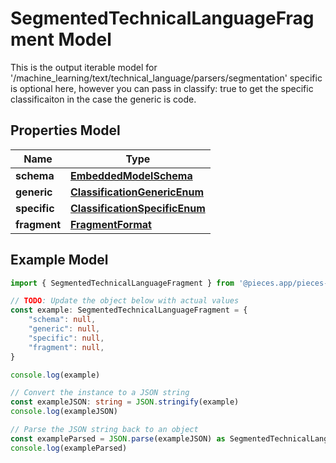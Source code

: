 
# SegmentedTechnicalLanguageFragment Model

This is the output iterable model for \'/machine_learning/text/technical_language/parsers/segmentation\'  specific is optional here, however you can pass in classify: true to get the specific classificaiton in the case the generic is code.

## Properties Model

Name | Type
------------ | -------------
**schema** | [**EmbeddedModelSchema**](EmbeddedModelSchema)
**generic** | [**ClassificationGenericEnum**](ClassificationGenericEnum)
**specific** | [**ClassificationSpecificEnum**](ClassificationSpecificEnum)
**fragment** | [**FragmentFormat**](FragmentFormat)

## Example Model

```typescript
import { SegmentedTechnicalLanguageFragment } from '@pieces.app/pieces-os-client'

// TODO: Update the object below with actual values
const example: SegmentedTechnicalLanguageFragment = {
    "schema": null,
    "generic": null,
    "specific": null,
    "fragment": null,
}

console.log(example)

// Convert the instance to a JSON string
const exampleJSON: string = JSON.stringify(example)
console.log(exampleJSON)

// Parse the JSON string back to an object
const exampleParsed = JSON.parse(exampleJSON) as SegmentedTechnicalLanguageFragment
console.log(exampleParsed)
```



